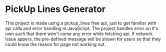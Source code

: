 # PickUp Lines Generator
This project is made using a pickup_lines free api, just to get familiar with api calls and error handling in JavaScript.
The project handles error on it's own such that there won't come any error while fetching api. If network
issue appers, the pre-defined message will be shown for users so that they could know the reason for page not working out.
